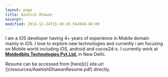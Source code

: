 ```yaml
---
layout: page
title: Aashish Dhawan
excerpt:
modified: 2014-12-24T15:49:38.564948-04:00
---
```


I am a iOS developer having 4+ years of experience in Mobile domain mainly in iOS. I love to explore new technologies and currently i am focusing on Mobile world including iOS, android and cocos2d-x. I currently work at [**Moldedbits Technologies Pvt.Ltd.**](http://moldedbits.com/) in New Delhi.

Resume can be accessed from [here]({{ site.url }}/resources/AashishDhawanResume.pdf) directly.
